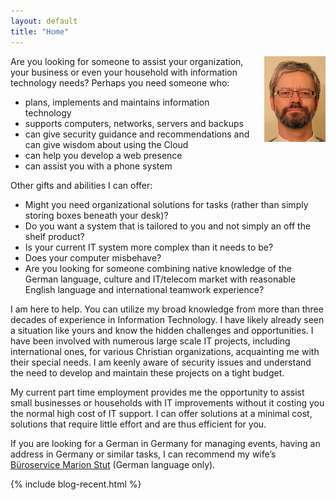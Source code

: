 ```yaml
---
layout: default
title: "Home"
---
```

<img src="images/passbild-98x137px.jpg" alt="portrait of Martin Stut" style="float:right;margin-left:1em;"> 

Are you looking for someone to assist your organization, your business or even your household with information technology needs?  Perhaps you need someone who:

* plans, implements and maintains information technology
* supports computers, networks, servers and backups
* can give security guidance and recommendations and can give wisdom about using the Cloud
* can help you develop a web presence
* can assist you with a phone system

Other gifts and abilities I can offer:

* Might you need organizational solutions for tasks (rather than simply storing boxes beneath your desk)?
* Do you want a system that is tailored to you and not simply an off the shelf product?
* Is your current IT system more complex than it needs to be?
* Does your computer misbehave?
* Are you looking for someone combining native knowledge of the German language, culture and IT/telecom market with reasonable English language and international teamwork experience?

I am here to help.  You can utilize my broad knowledge from more than three decades of experience in Information Technology. I have likely already seen a situation like yours and know the hidden challenges and opportunities.  I have been involved with numerous large scale IT projects, including international ones, for various Christian organizations, acquainting me with their special needs.  I am keenly aware of security issues and understand the need to develop and maintain these projects on a tight budget.

My current part time employment provides me the opportunity to assist small businesses or households with IT improvements without it costing you the normal high cost of IT support.  I can offer solutions at a minimal cost, solutions that require little effort and are thus efficient for you.

If you are looking for a German in Germany for managing events, having an address in Germany or similar tasks, I can recommend my wife’s [Büroservice Marion Stut](http://www.marion-stut.de) (German language only).

{% include blog-recent.html %}
